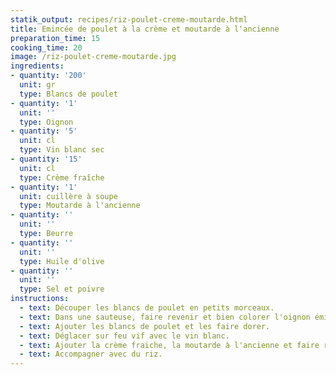 ```yaml
---
statik_output: recipes/riz-poulet-creme-moutarde.html
title: Emincée de poulet à la crème et moutarde à l'ancienne
preparation_time: 15
cooking_time: 20
image: /riz-poulet-creme-moutarde.jpg
ingredients:
- quantity: '200'
  unit: gr
  type: Blancs de poulet
- quantity: '1'
  unit: ''
  type: Oignon
- quantity: '5'
  unit: cl
  type: Vin blanc sec
- quantity: '15'
  unit: cl
  type: Crème fraîche
- quantity: '1'
  unit: cuillère à soupe
  type: Moutarde à l'ancienne
- quantity: ''
  unit: ''
  type: Beurre
- quantity: ''
  unit: ''
  type: Huile d'olive
- quantity: ''
  unit: ''
  type: Sel et poivre
instructions:
  - text: Découper les blancs de poulet en petits morceaux.
  - text: Dans une sauteuse, faire revenir et bien colorer l'oignon émincé dans une noix de beurre et un filet d'huile d'olive.
  - text: Ajouter les blancs de poulet et les faire dorer.
  - text: Déglacer sur feu vif avec le vin blanc.
  - text: Ajouter la crème fraiche, la moutarde à l'ancienne et faire réduire 5 mn à feu doux, poivrer et saler.
  - text: Accompagner avec du riz.
---
```

